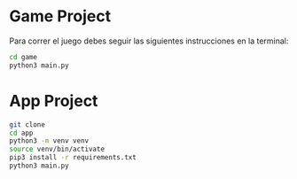 # Game Project

Para correr el juego debes seguir las siguientes instrucciones en la terminal:

```sh
cd game
python3 main.py
```

# App Project

```sh
git clone 
cd app
python3 -m venv venv
source venv/bin/activate
pip3 install -r requirements.txt
python3 main.py
```